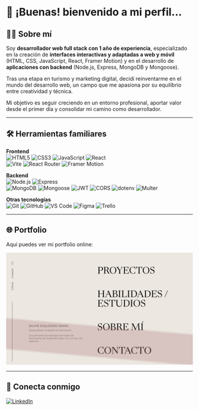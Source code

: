 # 👋 ¡Buenas! bienvenido a mi perfil...

## 🧑‍💻 Sobre mí
Soy **desarrollador web full stack con 1 año de experiencia**, especializado en la creación de **interfaces interactivas y adaptadas a web y móvil** (HTML, CSS, JavaScript, React, Framer Motion) y en el desarrollo de **aplicaciones con backend** (Node.js, Express, MongoDB y Mongoose).  

Tras una etapa en turismo y marketing digital, decidí reinventarme en el mundo del desarrollo web, un campo que me apasiona por su equilibrio entre creatividad y técnica.  

Mi objetivo es seguir creciendo en un entorno profesional, aportar valor desde el primer día y consolidar mi camino como desarrollador.

---

## 🛠️ Herramientas familiares

**Frontend**  
![HTML5](https://img.shields.io/badge/HTML5-E34F26?logo=html5&logoColor=white)  ![CSS3](https://img.shields.io/badge/CSS3-1572B6?logo=css3&logoColor=white)  ![JavaScript](https://img.shields.io/badge/JavaScript-323330?logo=javascript&logoColor=F7DF1E)  ![React](https://img.shields.io/badge/React-20232A?logo=react&logoColor=61DAFB)  
![Vite](https://img.shields.io/badge/Vite-646CFF?logo=vite&logoColor=white)  ![React Router](https://img.shields.io/badge/React_Router-CA4245?logo=react-router&logoColor=white)  ![Framer Motion](https://img.shields.io/badge/Framer_Motion-0055FF?logo=framer&logoColor=white)

**Backend**  
![Node.js](https://img.shields.io/badge/Node.js-339933?logo=node.js&logoColor=white)  ![Express](https://img.shields.io/badge/Express-000000?logo=express&logoColor=white)  
![MongoDB](https://img.shields.io/badge/MongoDB-47A248?logo=mongodb&logoColor=white)  ![Mongoose](https://img.shields.io/badge/Mongoose-880000?logo=mongoose&logoColor=white)  ![JWT](https://img.shields.io/badge/JWT-000000?logo=jsonwebtokens&logoColor=white)  ![CORS](https://img.shields.io/badge/CORS-FF6F00)  ![dotenv](https://img.shields.io/badge/dotenv-000000)  ![Multer](https://img.shields.io/badge/Multer-FFCC00)

**Otras tecnologías**  
![Git](https://img.shields.io/badge/Git-F05032?logo=git&logoColor=white)  ![GitHub](https://img.shields.io/badge/GitHub-181717?logo=github&logoColor=white)  ![VS Code](https://img.shields.io/badge/VS_Code-0078D4?logo=visualstudiocode&logoColor=white)  ![Figma](https://img.shields.io/badge/Figma-F24E1E?logo=figma&logoColor=white)  ![Trello](https://img.shields.io/badge/Trello-0052CC?logo=trello&logoColor=white)

---

## 🌐 Portfolio
Aquí puedes ver mi portfolio online:  

<a href="https://portfolio-jaume-esquerdo.vercel.app/" target="_blank">
  <img src="./assets/preview-portfolio.png" alt="Portfolio Preview" width="600"/>
</a>

---

## 🤝 Conecta conmigo
[![LinkedIn](https://img.shields.io/badge/LinkedIn-0A66C2?logo=linkedin&logoColor=white&style=for-the-badge)](https://www.linkedin.com/in/jaume-esquerdo/)

